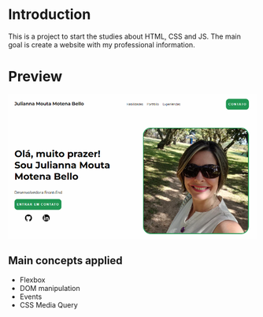 # Introduction

This is a project to start the studies about HTML, CSS and JS.
The main goal is create a website with my professional
information.

# Preview

<img src="https://github.com/JuliannaMMotena/site-portfolio/blob/main/Imagens/preview.png" />

## Main concepts applied

- Flexbox
- DOM manipulation
- Events
- CSS Media Query
